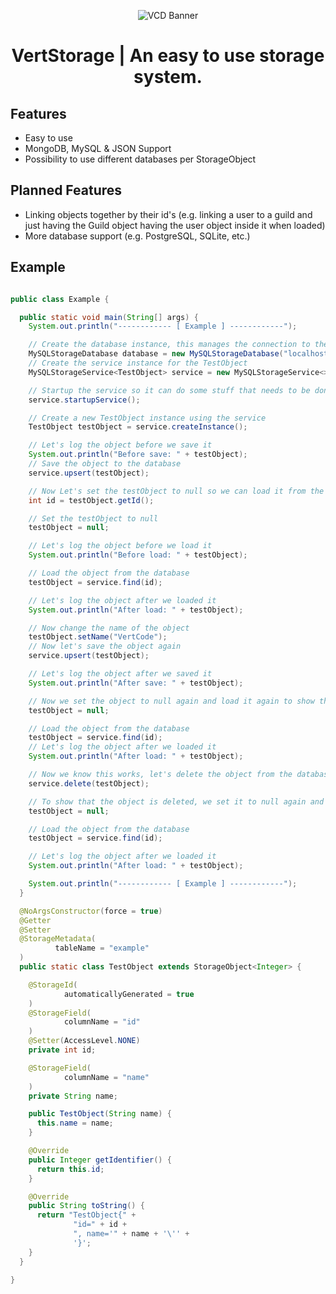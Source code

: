 <p align="center">
    <img src="https://cdn.vertcodedevelopment.com/logo-text.png" alt="VCD Banner"/>
    <h1 align="center">VertStorage | An easy to use storage system.</h1>
</p>

## Features

- Easy to use
- MongoDB, MySQL & JSON Support
- Possibility to use different databases per StorageObject

## Planned Features

- Linking objects together by their id's (e.g. linking a user to a guild and just having the Guild object having the
  user object inside it when loaded)
- More database support (e.g. PostgreSQL, SQLite, etc.)

## Example

```java

public class Example {

  public static void main(String[] args) {
    System.out.println("------------ [ Example ] ------------");

    // Create the database instance, this manages the connection to the database
    MySQLStorageDatabase database = new MySQLStorageDatabase("localhost", 3306, "root", "password", "test");
    // Create the service instance for the TestObject
    MySQLStorageService<TestObject> service = new MySQLStorageService<>(database, TestObject.class);

    // Startup the service so it can do some stuff that needs to be done before it can be used
    service.startupService();

    // Create a new TestObject instance using the service
    TestObject testObject = service.createInstance();

    // Let's log the object before we save it
    System.out.println("Before save: " + testObject);
    // Save the object to the database
    service.upsert(testObject);

    // Now Let's set the testObject to null so we can load it from the database (first we get the id)
    int id = testObject.getId();

    // Set the testObject to null
    testObject = null;

    // Let's log the object before we load it
    System.out.println("Before load: " + testObject);

    // Load the object from the database
    testObject = service.find(id);

    // Let's log the object after we loaded it
    System.out.println("After load: " + testObject);

    // Now change the name of the object
    testObject.setName("VertCode");
    // Now let's save the object again
    service.upsert(testObject);

    // Let's log the object after we saved it
    System.out.println("After save: " + testObject);

    // Now we set the object to null again and load it again to show that the name has changed in the database
    testObject = null;

    // Load the object from the database
    testObject = service.find(id);
    // Let's log the object after we loaded it
    System.out.println("After load: " + testObject);

    // Now we know this works, let's delete the object from the database
    service.delete(testObject);

    // To show that the object is deleted, we set it to null again and load it again
    testObject = null;

    // Load the object from the database
    testObject = service.find(id);

    // Let's log the object after we loaded it
    System.out.println("After load: " + testObject);

    System.out.println("------------ [ Example ] ------------");
  }

  @NoArgsConstructor(force = true)
  @Getter
  @Setter
  @StorageMetadata(
          tableName = "example"
  )
  public static class TestObject extends StorageObject<Integer> {

    @StorageId(
            automaticallyGenerated = true
    )
    @StorageField(
            columnName = "id"
    )
    @Setter(AccessLevel.NONE)
    private int id;

    @StorageField(
            columnName = "name"
    )
    private String name;

    public TestObject(String name) {
      this.name = name;
    }

    @Override
    public Integer getIdentifier() {
      return this.id;
    }

    @Override
    public String toString() {
      return "TestObject{" +
              "id=" + id +
              ", name='" + name + '\'' +
              '}';
    }
  }

}
```
